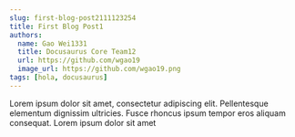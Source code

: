 ```yaml
---
slug: first-blog-post2111123254
title: First Blog Post1
authors:
  name: Gao Wei1331
  title: Docusaurus Core Team12
  url: https://github.com/wgao19
  image_url: https://github.com/wgao19.png
tags: [hola, docusaurus]
---
```


Lorem ipsum dolor sit amet, consectetur adipiscing elit. Pellentesque elementum dignissim ultricies. Fusce rhoncus ipsum tempor eros aliquam consequat. Lorem ipsum dolor sit amet

